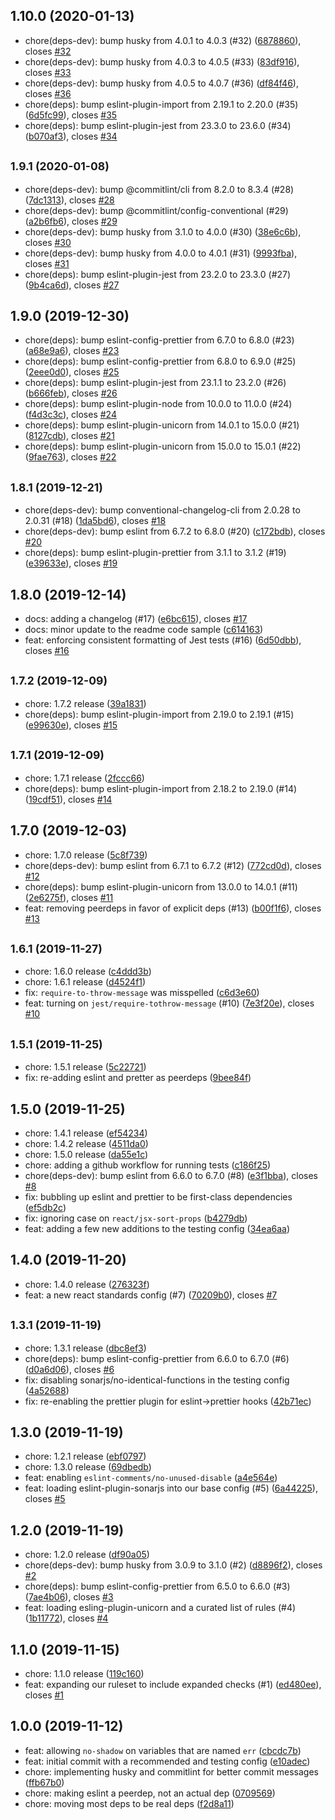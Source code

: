 ## 1.10.0 (2020-01-13)

* chore(deps-dev): bump husky from 4.0.1 to 4.0.3 (#32) ([6878860](https://github.com/readmeio/eslint-config/commit/6878860)), closes [#32](https://github.com/readmeio/eslint-config/issues/32)
* chore(deps-dev): bump husky from 4.0.3 to 4.0.5 (#33) ([83df916](https://github.com/readmeio/eslint-config/commit/83df916)), closes [#33](https://github.com/readmeio/eslint-config/issues/33)
* chore(deps-dev): bump husky from 4.0.5 to 4.0.7 (#36) ([df84f46](https://github.com/readmeio/eslint-config/commit/df84f46)), closes [#36](https://github.com/readmeio/eslint-config/issues/36)
* chore(deps): bump eslint-plugin-import from 2.19.1 to 2.20.0 (#35) ([6d5fc99](https://github.com/readmeio/eslint-config/commit/6d5fc99)), closes [#35](https://github.com/readmeio/eslint-config/issues/35)
* chore(deps): bump eslint-plugin-jest from 23.3.0 to 23.6.0 (#34) ([b070af3](https://github.com/readmeio/eslint-config/commit/b070af3)), closes [#34](https://github.com/readmeio/eslint-config/issues/34)



## <small>1.9.1 (2020-01-08)</small>

* chore(deps-dev): bump @commitlint/cli from 8.2.0 to 8.3.4 (#28) ([7dc1313](https://github.com/readmeio/eslint-config/commit/7dc1313)), closes [#28](https://github.com/readmeio/eslint-config/issues/28)
* chore(deps-dev): bump @commitlint/config-conventional (#29) ([a2b6fb6](https://github.com/readmeio/eslint-config/commit/a2b6fb6)), closes [#29](https://github.com/readmeio/eslint-config/issues/29)
* chore(deps-dev): bump husky from 3.1.0 to 4.0.0 (#30) ([38e6c6b](https://github.com/readmeio/eslint-config/commit/38e6c6b)), closes [#30](https://github.com/readmeio/eslint-config/issues/30)
* chore(deps-dev): bump husky from 4.0.0 to 4.0.1 (#31) ([9993fba](https://github.com/readmeio/eslint-config/commit/9993fba)), closes [#31](https://github.com/readmeio/eslint-config/issues/31)
* chore(deps): bump eslint-plugin-jest from 23.2.0 to 23.3.0 (#27) ([9b4ca6d](https://github.com/readmeio/eslint-config/commit/9b4ca6d)), closes [#27](https://github.com/readmeio/eslint-config/issues/27)



## 1.9.0 (2019-12-30)

* chore(deps): bump eslint-config-prettier from 6.7.0 to 6.8.0 (#23) ([a68e9a6](https://github.com/readmeio/eslint-config/commit/a68e9a6)), closes [#23](https://github.com/readmeio/eslint-config/issues/23)
* chore(deps): bump eslint-config-prettier from 6.8.0 to 6.9.0 (#25) ([2eee0d0](https://github.com/readmeio/eslint-config/commit/2eee0d0)), closes [#25](https://github.com/readmeio/eslint-config/issues/25)
* chore(deps): bump eslint-plugin-jest from 23.1.1 to 23.2.0 (#26) ([b666feb](https://github.com/readmeio/eslint-config/commit/b666feb)), closes [#26](https://github.com/readmeio/eslint-config/issues/26)
* chore(deps): bump eslint-plugin-node from 10.0.0 to 11.0.0 (#24) ([f4d3c3c](https://github.com/readmeio/eslint-config/commit/f4d3c3c)), closes [#24](https://github.com/readmeio/eslint-config/issues/24)
* chore(deps): bump eslint-plugin-unicorn from 14.0.1 to 15.0.0 (#21) ([8127cdb](https://github.com/readmeio/eslint-config/commit/8127cdb)), closes [#21](https://github.com/readmeio/eslint-config/issues/21)
* chore(deps): bump eslint-plugin-unicorn from 15.0.0 to 15.0.1 (#22) ([9fae763](https://github.com/readmeio/eslint-config/commit/9fae763)), closes [#22](https://github.com/readmeio/eslint-config/issues/22)



## <small>1.8.1 (2019-12-21)</small>

* chore(deps-dev): bump conventional-changelog-cli from 2.0.28 to 2.0.31 (#18) ([1da5bd6](https://github.com/readmeio/eslint-config/commit/1da5bd6)), closes [#18](https://github.com/readmeio/eslint-config/issues/18)
* chore(deps-dev): bump eslint from 6.7.2 to 6.8.0 (#20) ([c172bdb](https://github.com/readmeio/eslint-config/commit/c172bdb)), closes [#20](https://github.com/readmeio/eslint-config/issues/20)
* chore(deps): bump eslint-plugin-prettier from 3.1.1 to 3.1.2 (#19) ([e39633e](https://github.com/readmeio/eslint-config/commit/e39633e)), closes [#19](https://github.com/readmeio/eslint-config/issues/19)



## 1.8.0 (2019-12-14)

* docs: adding a changelog (#17) ([e6bc615](https://github.com/readmeio/eslint-config/commit/e6bc615)), closes [#17](https://github.com/readmeio/eslint-config/issues/17)
* docs: minor update to the readme code sample ([c614163](https://github.com/readmeio/eslint-config/commit/c614163))
* feat: enforcing consistent formatting of Jest tests (#16) ([6d50dbb](https://github.com/readmeio/eslint-config/commit/6d50dbb)), closes [#16](https://github.com/readmeio/eslint-config/issues/16)



## <small>1.7.2 (2019-12-09)</small>

* chore: 1.7.2 release ([39a1831](https://github.com/readmeio/eslint-config/commit/39a1831))
* chore(deps): bump eslint-plugin-import from 2.19.0 to 2.19.1 (#15) ([e99630e](https://github.com/readmeio/eslint-config/commit/e99630e)), closes [#15](https://github.com/readmeio/eslint-config/issues/15)



## <small>1.7.1 (2019-12-09)</small>

* chore: 1.7.1 release ([2fccc66](https://github.com/readmeio/eslint-config/commit/2fccc66))
* chore(deps): bump eslint-plugin-import from 2.18.2 to 2.19.0 (#14) ([19cdf51](https://github.com/readmeio/eslint-config/commit/19cdf51)), closes [#14](https://github.com/readmeio/eslint-config/issues/14)



## 1.7.0 (2019-12-03)

* chore: 1.7.0 release ([5c8f739](https://github.com/readmeio/eslint-config/commit/5c8f739))
* chore(deps-dev): bump eslint from 6.7.1 to 6.7.2 (#12) ([772cd0d](https://github.com/readmeio/eslint-config/commit/772cd0d)), closes [#12](https://github.com/readmeio/eslint-config/issues/12)
* chore(deps): bump eslint-plugin-unicorn from 13.0.0 to 14.0.1 (#11) ([2e6275f](https://github.com/readmeio/eslint-config/commit/2e6275f)), closes [#11](https://github.com/readmeio/eslint-config/issues/11)
* feat: removing peerdeps in favor of explicit deps (#13) ([b00f1f6](https://github.com/readmeio/eslint-config/commit/b00f1f6)), closes [#13](https://github.com/readmeio/eslint-config/issues/13)



## <small>1.6.1 (2019-11-27)</small>

* chore: 1.6.0 release ([c4ddd3b](https://github.com/readmeio/eslint-config/commit/c4ddd3b))
* chore: 1.6.1 release ([d4524f1](https://github.com/readmeio/eslint-config/commit/d4524f1))
* fix: `require-to-throw-message` was misspelled ([c6d3e60](https://github.com/readmeio/eslint-config/commit/c6d3e60))
* feat: turning on `jest/require-tothrow-message` (#10) ([7e3f20e](https://github.com/readmeio/eslint-config/commit/7e3f20e)), closes [#10](https://github.com/readmeio/eslint-config/issues/10)



## <small>1.5.1 (2019-11-25)</small>

* chore: 1.5.1 release ([5c22721](https://github.com/readmeio/eslint-config/commit/5c22721))
* fix: re-adding eslint and pretter as peerdeps ([9bee84f](https://github.com/readmeio/eslint-config/commit/9bee84f))



## 1.5.0 (2019-11-25)

* chore: 1.4.1 release ([ef54234](https://github.com/readmeio/eslint-config/commit/ef54234))
* chore: 1.4.2 release ([4511da0](https://github.com/readmeio/eslint-config/commit/4511da0))
* chore: 1.5.0 release ([da55e1c](https://github.com/readmeio/eslint-config/commit/da55e1c))
* chore: adding a github workflow for running tests ([c186f25](https://github.com/readmeio/eslint-config/commit/c186f25))
* chore(deps-dev): bump eslint from 6.6.0 to 6.7.0 (#8) ([e3f1bba](https://github.com/readmeio/eslint-config/commit/e3f1bba)), closes [#8](https://github.com/readmeio/eslint-config/issues/8)
* fix: bubbling up eslint and prettier to be first-class dependencies ([ef5db2c](https://github.com/readmeio/eslint-config/commit/ef5db2c))
* fix: ignoring case on `react/jsx-sort-props` ([b4279db](https://github.com/readmeio/eslint-config/commit/b4279db))
* feat: adding a few new additions to the testing config ([34ea6aa](https://github.com/readmeio/eslint-config/commit/34ea6aa))



## 1.4.0 (2019-11-20)

* chore: 1.4.0 release ([276323f](https://github.com/readmeio/eslint-config/commit/276323f))
* feat: a new react standards config (#7) ([70209b0](https://github.com/readmeio/eslint-config/commit/70209b0)), closes [#7](https://github.com/readmeio/eslint-config/issues/7)



## <small>1.3.1 (2019-11-19)</small>

* chore: 1.3.1 release ([dbc8ef3](https://github.com/readmeio/eslint-config/commit/dbc8ef3))
* chore(deps): bump eslint-config-prettier from 6.6.0 to 6.7.0 (#6) ([d0a6d06](https://github.com/readmeio/eslint-config/commit/d0a6d06)), closes [#6](https://github.com/readmeio/eslint-config/issues/6)
* fix: disabling sonarjs/no-identical-functions in the testing config ([4a52688](https://github.com/readmeio/eslint-config/commit/4a52688))
* fix: re-enabling the prettier plugin for eslint->prettier hooks ([42b71ec](https://github.com/readmeio/eslint-config/commit/42b71ec))



## 1.3.0 (2019-11-19)

* chore: 1.2.1 release ([ebf0797](https://github.com/readmeio/eslint-config/commit/ebf0797))
* chore: 1.3.0 release ([69dbedb](https://github.com/readmeio/eslint-config/commit/69dbedb))
* feat: enabling `eslint-comments/no-unused-disable` ([a4e564e](https://github.com/readmeio/eslint-config/commit/a4e564e))
* feat: loading eslint-plugin-sonarjs into our base config (#5) ([6a44225](https://github.com/readmeio/eslint-config/commit/6a44225)), closes [#5](https://github.com/readmeio/eslint-config/issues/5)



## 1.2.0 (2019-11-19)

* chore: 1.2.0 release ([df90a05](https://github.com/readmeio/eslint-config/commit/df90a05))
* chore(deps-dev): bump husky from 3.0.9 to 3.1.0 (#2) ([d8896f2](https://github.com/readmeio/eslint-config/commit/d8896f2)), closes [#2](https://github.com/readmeio/eslint-config/issues/2)
* chore(deps): bump eslint-config-prettier from 6.5.0 to 6.6.0 (#3) ([7ae4b06](https://github.com/readmeio/eslint-config/commit/7ae4b06)), closes [#3](https://github.com/readmeio/eslint-config/issues/3)
* feat: loading esling-plugin-unicorn and a curated list of rules (#4) ([1b11772](https://github.com/readmeio/eslint-config/commit/1b11772)), closes [#4](https://github.com/readmeio/eslint-config/issues/4)



## 1.1.0 (2019-11-15)

* chore: 1.1.0 release ([119c160](https://github.com/readmeio/eslint-config/commit/119c160))
* feat: expanding our ruleset to include expanded checks (#1) ([ed480ee](https://github.com/readmeio/eslint-config/commit/ed480ee)), closes [#1](https://github.com/readmeio/eslint-config/issues/1)



## 1.0.0 (2019-11-12)

* feat: allowing `no-shadow` on variables that are named `err` ([cbcdc7b](https://github.com/readmeio/eslint-config/commit/cbcdc7b))
* feat: initial commit with a recommended and testing config ([e10adec](https://github.com/readmeio/eslint-config/commit/e10adec))
* chore: implementing husky and commitlint for better commit messages ([ffb67b0](https://github.com/readmeio/eslint-config/commit/ffb67b0))
* chore: making eslint a peerdep, not an actual dep ([0709569](https://github.com/readmeio/eslint-config/commit/0709569))
* chore: moving most deps to be real deps ([f2d8a11](https://github.com/readmeio/eslint-config/commit/f2d8a11))



